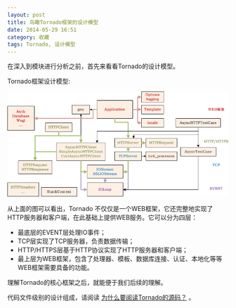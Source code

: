 ```yaml
---
layout: post
title: 鸟瞰Tornado框架的设计模型
date: 2014-05-29 16:51
category: 收藏
tags: Tornado, 设计模型
---
```




在深入到模块进行分析之前，首先来看看Tornado的设计模型。


Tornado框架设计模型:

![tornado-design-model](/static/uploads/2014/05/tornado-design-model.png)

从上面的图可以看出，Tornado 不仅仅是一个WEB框架，它还完整地实现了HTTP服务器和客户端，在此基础上提供WEB服务。它可以分为四层：

 * 最底层的EVENT层处理IO事件；
 * TCP层实现了TCP服务器，负责数据传输；
 * HTTP/HTTPS层基于HTTP协议实现了HTTP服务器和客户端；
 * 最上层为WEB框架，包含了处理器、模板、数据库连接、认证、本地化等等WEB框架需要具备的功能。
 
理解Tornado的核心框架之后，就能便于我们后续的理解。

代码文件级别的设计组成，请阅读 [为什么要阅读Tornado的源码？](/collection/why-to-read-source-code-of-the-tornado.html) 。